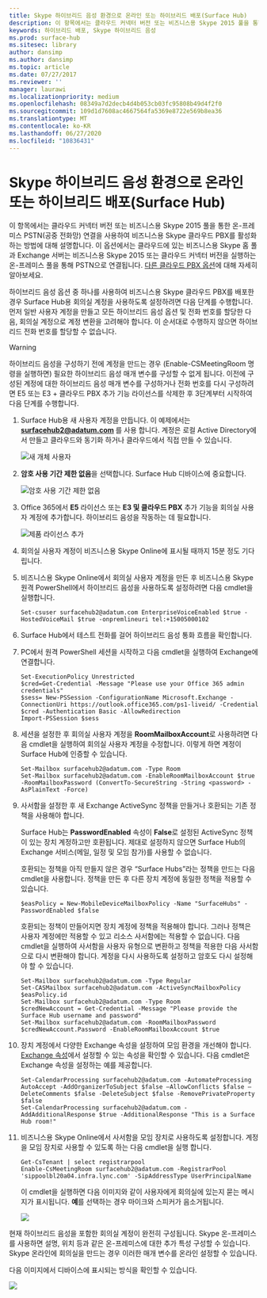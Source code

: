 ```yaml
---
title: Skype 하이브리드 음성 환경으로 온라인 또는 하이브리드 배포(Surface Hub)
description: 이 항목에서는 클라우드 커넥터 버전 또는 비즈니스용 Skype 2015 풀을 통한 온-프레미스 PSTN 연결을 사용하여 비즈니스용 Skype 클라우드 PBX를 활성화하는 방법에 대해 설명합니다.
keywords: 하이브리드 배포, Skype 하이브리드 음성
ms.prod: surface-hub
ms.sitesec: library
author: dansimp
ms.author: dansimp
ms.topic: article
ms.date: 07/27/2017
ms.reviewer: ''
manager: laurawi
ms.localizationpriority: medium
ms.openlocfilehash: 08349a7d2decb4d4b053cb03fc95808b49d4f2f0
ms.sourcegitcommit: 109d1d7608ac4667564fa5369e8722e569b8ea36
ms.translationtype: MT
ms.contentlocale: ko-KR
ms.lasthandoff: 06/27/2020
ms.locfileid: "10836431"
---
```

# Skype 하이브리드 음성 환경으로 온라인 또는 하이브리드 배포(Surface Hub)

이 항목에서는 클라우드 커넥터 버전 또는 비즈니스용 Skype 2015 풀을 통한 온-프레미스 PSTN(공중 전화망) 연결을 사용하여 비즈니스용 Skype 클라우드 PBX를 활성화하는 방법에 대해 설명합니다. 이 옵션에서는 클라우드에 있는 비즈니스용 Skype 홈 풀과 Exchange 서버는 비즈니스용 Skype 2015 또는 클라우드 커넥터 버전을 실행하는 온-프레미스 풀을 통해 PSTN으로 연결됩니다. [다른 클라우드 PBX 옵션](https://technet.microsoft.com/library/mt612869.aspx)에 대해 자세히 알아보세요.  

하이브리드 음성 옵션 중 하나를 사용하여 비즈니스용 Skype 클라우드 PBX를 배포한 경우 Surface Hub용 회의실 계정을 사용하도록 설정하려면 다음 단계를 수행합니다. 먼저 일반 사용자 계정을 만들고 모든 하이브리드 음성 옵션 및 전화 번호를 할당한 다음, 회의실 계정으로 계정 변환을 고려해야 합니다. 이 순서대로 수행하지 않으면 하이브리드 전화 번호를 할당할 수 없습니다.  

>[!WARNING]
>하이브리드 음성을 구성하기 전에 계정을 만드는 경우 (Enable-CSMeetingRoom 명령을 실행하면) 필요한 하이브리드 음성 매개 변수를 구성할 수 없게 됩니다. 이전에 구성된 계정에 대한 하이브리드 음성 매개 변수를 구성하거나 전화 번호를 다시 구성하려면 E5 또는 E3 + 클라우드 PBX 추가 기능 라이선스를 삭제한 후 3단계부터 시작하여 다음 단계를 수행합니다.

1. Surface Hub용 새 사용자 계정을 만듭니다. 이 예제에서는 <strong> surfacehub2@adatum.com </strong> 를 사용 합니다. 계정은 로컬 Active Directory에서 만들고 클라우드와 동기화 하거나 클라우드에서 직접 만들 수 있습니다. 

    ![새 개체 사용자](images/new-user-hybrid-voice.png)

2. **암호 사용 기간 제한 없음**을 선택합니다. Surface Hub 디바이스에 중요합니다.

   ![암호 사용 기간 제한 없음](images/new-user-password-hybrid-voice.png)

3. Office 365에서 **E5** 라이선스 또는 **E3 및 클라우드 PBX** 추가 기능을 회의실 사용자 계정에 추가합니다. 하이브리드 음성을 작동하는 데 필요합니다.

   ![제품 라이선스 추가](images/product-license-hybrid-voice.png)

4. 회의실 사용자 계정이 비즈니스용 Skype Online에 표시될 때까지 15분 정도 기다립니다.

5. 비즈니스용 Skype Online에서 회의실 사용자 계정을 만든 후 비즈니스용 Skype 원격 PowerShell에서 하이브리드 음성을 사용하도록 설정하려면 다음 cmdlet을 실행합니다.

   ```
   Set-csuser surfacehub2@adatum.com EnterpriseVoiceEnabled $true -HostedVoiceMail $true -onpremlineuri tel:+15005000102
   ```
    
6. Surface Hub에서 테스트 전화를 걸어 하이브리드 음성 통화 흐름을 확인합니다.

7. PC에서 원격 PowerShell 세션을 시작하고 다음 cmdlet을 실행하여 Exchange에 연결합니다.

   ```
   Set-ExecutionPolicy Unrestricted
   $cred=Get-Credential -Message "Please use your Office 365 admin credentials"
   $sess= New-PSSession -ConfigurationName Microsoft.Exchange -ConnectionUri https://outlook.office365.com/ps1-liveid/ -Credential $cred -Authentication Basic -AllowRedirection
   Import-PSSession $sess
   ```
    
8. 세션을 설정한 후 회의실 사용자 계정을 **RoomMailboxAccount**로 사용하려면 다음 cmdlet을 실행하여 회의실 사용자 계정을 수정합니다. 이렇게 하면 계정이 Surface Hub에 인증할 수 있습니다.

   ```
   Set-Mailbox surfacehub2@adatum.com -Type Room
   Set-Mailbox surfacehub2@adatum.com -EnableRoomMailboxAccount $true -RoomMailboxPassword (ConvertTo-SecureString -String <password> -AsPlainText -Force)
   ```
    
9. 사서함을 설정한 후 새 Exchange ActiveSync 정책을 만들거나 호환되는 기존 정책을 사용해야 합니다.

   Surface Hub는 **PasswordEnabled** 속성이 **False**로 설정된 ActiveSync 정책이 있는 장치 계정하고만 호환됩니다. 제대로 설정하지 않으면 Surface Hub의 Exchange 서비스(메일, 일정 및 모임 참가)를 사용할 수 없습니다.
    
   호환되는 정책을 아직 만들지 않은 경우 “Surface Hubs”라는 정책을 만드는 다음 cmdlet을 사용합니다. 정책을 만든 후 다른 장치 계정에 동일한 정책을 적용할 수 있습니다.

   ```
   $easPolicy = New-MobileDeviceMailboxPolicy -Name "SurfaceHubs" -PasswordEnabled $false
   ```
    
   호환되는 정책이 만들어지면 장치 계정에 정책을 적용해야 합니다. 그러나 정책은 사용자 계정에만 적용할 수 있고 리소스 사서함에는 적용할 수 없습니다. 다음 cmdlet을 실행하여 사서함을 사용자 유형으로 변환하고 정책을 적용한 다음 사서함으로 다시 변환해야 합니다. 계정을 다시 사용하도록 설정하고 암호도 다시 설정해야 할 수 있습니다.
    
   ```
   Set-Mailbox surfacehub2@adatum.com -Type Regular
   Set-CASMailbox surfacehub2@adatum.com -ActiveSyncMailboxPolicy $easPolicy.id
   Set-Mailbox surfacehub2@adatum.com -Type Room
   $credNewAccount = Get-Credential -Message "Please provide the Surface Hub username and password"
   Set-Mailbox surfacehub2@adatum.com -RoomMailboxPassword $credNewAccount.Password -EnableRoomMailboxAccount $true
   ```
    
10. 장치 계정에서 다양한 Exchange 속성을 설정하여 모임 환경을 개선해야 합니다. [Exchange 속성](exchange-properties-for-surface-hub-device-accounts.md)에서 설정할 수 있는 속성을 확인할 수 있습니다. 다음 cmdlet은 Exchange 속성을 설정하는 예를 제공합니다.

    ```
    Set-CalendarProcessing surfacehub2@adatum.com -AutomateProcessing AutoAccept -AddOrganizerToSubject $false –AllowConflicts $false –DeleteComments $false -DeleteSubject $false -RemovePrivateProperty $false
    Set-CalendarProcessing surfacehub2@adatum.com -AddAdditionalResponse $true -AdditionalResponse "This is a Surface Hub room!"
    ```

11. 비즈니스용 Skype Online에서 사서함을 모임 장치로 사용하도록 설정합니다. 계정을 모임 장치로 사용할 수 있도록 하는 다음 cmdlet을 실행 합니다. 

    ```
    Get-CsTenant | select registrarpool
    Enable-CsMeetingRoom surfacehub2@adatum.com -RegistrarPool  'sippoolbl20a04.infra.lync.com' -SipAddressType UserPrincipalName
    ```
    
    이 cmdlet을 실행하면 다음 이미지와 같이 사용자에게 회의실에 있는지 묻는 메시지가 표시됩니다. **예**를 선택하는 경우 마이크와 스피커가 음소거됩니다.

    ![](images/adjust-room-audio.png)


    
현재 하이브리드 음성을 포함한 회의실 계정이 완전히 구성됩니다. Skype 온-프레미스를 사용하면 설명, 위치 등과 같은 온-프레미스에 대한 추가 특성 구성할 수 있습니다. Skype 온라인에 회의실을 만드는 경우 이러한 매개 변수를 온라인 설정할 수 있습니다. 

다음 이미지에서 디바이스에 표시되는 방식을 확인할 수 있습니다.


![](images/select-room-hybrid-voice.png)
